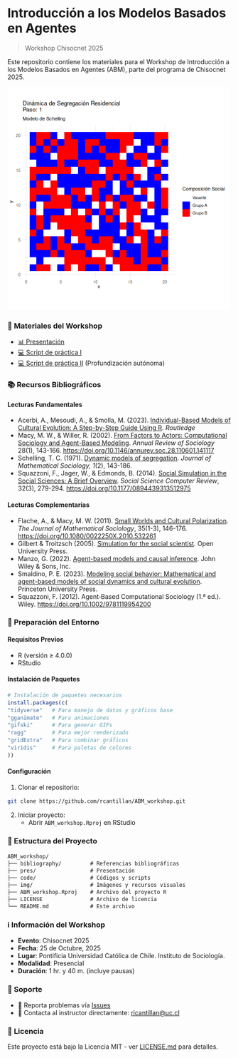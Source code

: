 # Introducción a los Modelos Basados en Agentes
> Workshop Chisocnet 2025

Este repositorio contiene los materiales para el Workshop de Introducción a los Modelos Basados en Agentes (ABM), parte del programa de Chisocnet 2025.

![](img/segregacion_schelling.gif)


### 🎯 Materiales del Workshop

- [📊 Presentación](https://rcantillan.github.io/pres/slides_ABM_workshop.pdf) 
- [💻 Script de práctica I](https://rcantillan.github.io/ABM_workshop/code/01_schelling)
- [💻 Script de práctica II](https://rcantillan.github.io/ABM_workshop/code/02_contagion) (Profundización autónoma)

### 📚 Recursos Bibliográficos

#### Lecturas Fundamentales

- Acerbi, A., Mesoudi, A., & Smolla, M. (2023). [Individual-Based Models of Cultural Evolution: A Step-by-Step Guide Using R](bibliography/acerbi_et_al_2022.pdf). *Routledge*
- Macy, M. W., & Willer, R. (2002). [From Factors to Actors: Computational Sociology and Agent-Based Modeling](bibliography/annurev.soc.28.110601.141117.pdf). *Annual Review of Sociology* 28(1), 143-166. https://doi.org/10.1146/annurev.soc.28.110601.141117
- Schelling, T. C. (1971). [Dynamic models of segregation](bibliography/schelling1971.pdf). *Journal of Mathematical Sociology, 1*(2), 143-186.
- Squazzoni, F., Jager, W., & Edmonds, B. (2014). [Social Simulation in the Social Sciences: A Brief Overview](SquazzoniJagerEdmonds2014SSCR.pdf). *Social Science Computer Review*, 32(3), 279-294. https://doi.org/10.1177/0894439313512975

#### Lecturas Complementarias

- Flache, A., & Macy, M. W. (2011). [Small Worlds and Cultural Polarization](bibliography/FlacheMacy2011.pdf). *The Journal of Mathematical Sociology*, 35(1-3), 146-176. https://doi.org/10.1080/0022250X.2010.532261
- Gilbert & Troitzsch (2005). [Simulation for the social scientist](https://cress.soc.surrey.ac.uk/s4ss/S4SS-sample-chapter.pdf). Open University Press. 
- Manzo, G. (2022). [Agent-based models and causal inference](bibliography/manzo2022.pdf). John Wiley & Sons, Inc.
- Smaldino, P. E. (2023). [Modeling social behavior: Mathematical and agent-based models of social dynamics and cultural evolution](bibliography/smaldino2023.pdf). Princeton University Press.
- Squazzoni, F. (2012). Agent‐Based Computational Sociology (1.ª ed.). Wiley. https://doi.org/10.1002/9781119954200

### 🔧 Preparación del Entorno

#### Requisitos Previos

- R (versión ≥ 4.0.0)
- RStudio 

#### Instalación de Paquetes

```r
# Instalación de paquetes necesarios
install.packages(c(
"tidyverse"   # Para manejo de datos y gráficos base
"gganimate"   # Para animaciones
"gifski"      # Para generar GIFs
"ragg"        # Para mejor renderizado
"gridExtra"   # Para combinar gráficos
"viridis"     # Para paletas de colores
))
```

#### Configuración

1. Clonar el repositorio:
```bash
git clone https://github.com/rcantillan/ABM_workshop.git
```

2. Iniciar proyecto:
   - Abrir `ABM_workshop.Rproj` en RStudio

### 📁 Estructura del Proyecto

```
ABM_workshop/
├── bibliography/         # Referencias bibliográficas
├── pres/                 # Presentación
├── code/                 # Códigos y scripts
├── img/                  # Imágenes y recursos visuales
├── ABM_workshop.Rproj    # Archivo del proyecto R
├── LICENSE               # Archivo de licencia
└── README.md             # Este archivo
```

### ℹ️ Información del Workshop

- **Evento**: Chisocnet 2025
- **Fecha**: 25 de Octubre, 2025
- **Lugar**: Pontificia Universidad Católica de Chile. Instituto de Sociología. 
- **Modalidad**: Presencial
- **Duración**: 1 hr. y 40 m. (incluye pausas)

### 💬 Soporte

- 🐛 Reporta problemas vía [Issues](../../issues)
- 📧 Contacta al instructor directamente: ricantillan@uc.cl

### 📄 Licencia

Este proyecto está bajo la Licencia MIT - ver [LICENSE.md](LICENSE.md) para detalles.


